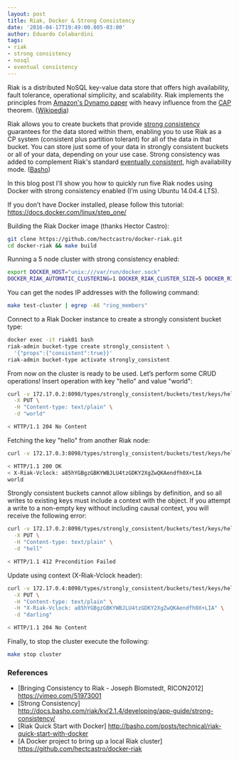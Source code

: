 ```yaml
---
layout: post
title: Riak, Docker & Strong Consistency
date: '2016-04-17T19:49:00.005-03:00'
author: Eduardo Colabardini
tags: 
- riak
- strong consistency
- nosql
- eventual consistency
---
```


Riak is a distributed NoSQL key-value data store that offers high availability, fault tolerance, operational simplicity, and scalability. Riak implements the principles from [Amazon's Dynamo paper](http://www.allthingsdistributed.com/files/amazon-dynamo-sosp2007.pdf) with heavy influence from the [CAP](https://en.wikipedia.org/wiki/CAP_Theorem) theorem. ([Wikipedia](https://en.wikipedia.org/wiki/Riak))

Riak allows you to create buckets that provide [strong consistency](http://docs.basho.com/riak/kv/2.1.4/developing/app-guide/strong-consistency/) guarantees for the data stored within them, enabling you to use Riak as a CP system (consistent plus partition tolerant) for all of the data in that bucket. You can store just some of your data in strongly consistent buckets or all of your data, depending on your use case. Strong consistency was added to complement Riak's standard [eventually consistent](https://en.wikipedia.org/wiki/Eventual_consistency), high availability mode. ([Basho](http://docs.basho.com/riak/kv/2.1.4/developing/app-guide/strong-consistency/))

In this blog post I’ll show you how to quickly run five Riak nodes using Docker with strong consistency enabled (I’m using Ubuntu 14.04.4 LTS).

If you don’t have Docker installed, please follow this tutorial: https://docs.docker.com/linux/step_one/

Building the Riak Docker image (thanks Hector Castro):
```bash
git clone https://github.com/hectcastro/docker-riak.git
cd docker-riak && make build
```
Running a 5 node cluster with strong consistency enabled:
```bash
export DOCKER_HOST="unix:///var/run/docker.sock"
DOCKER_RIAK_AUTOMATIC_CLUSTERING=1 DOCKER_RIAK_CLUSTER_SIZE=5 DOCKER_RIAK_STRONG_CONSISTENCY=on make start-cluster
```
You can get the nodes IP addresses with the following command:
```bash
make test-cluster | egrep -A6 "ring_members"
```
Connect to a Riak Docker instance to create a strongly consistent bucket type:
```bash
docker exec -it riak01 bash
riak-admin bucket-type create strongly_consistent \ 
  '{"props":{"consistent":true}}'
riak-admin bucket-type activate strongly_consistent
```
From now on the cluster is ready to be used. Let’s perform some CRUD operations!
Insert operation with key "hello" and value "world":
```bash
curl -v 172.17.0.2:8098/types/strongly_consistent/buckets/test/keys/hello \
  -X PUT \
  -H "Content-type: text/plain" \
  -d "world"

< HTTP/1.1 204 No Content
```
Fetching the key "hello" from another Riak node: 
```bash
curl -v 172.17.0.3:8098/types/strongly_consistent/buckets/test/keys/hello

< HTTP/1.1 200 OK 
< X-Riak-Vclock: a85hYGBgzGBKYWBJLU4tzGDKY2XgZwQKAendfh0X+LIA
world
```
Strongly consistent buckets cannot allow siblings by definition, and so all writes to existing keys must include a context with the object. If you attempt a write to a non-empty key without including causal context, you will receive the following error: 
```bash
curl -v 172.17.0.2:8098/types/strongly_consistent/buckets/test/keys/hello \
  -X PUT \
  -H "Content-type: text/plain" \
  -d "hell"

< HTTP/1.1 412 Precondition Failed 
```
Update using context (X-Riak-Vclock header):
```bash
curl -v 172.17.0.4:8098/types/strongly_consistent/buckets/test/keys/hello \
  -X PUT \
  -H "Content-type: text/plain" \
  -H "X-Riak-Vclock: a85hYGBgzGBKYWBJLU4tzGDKY2XgZwQKAendfh0X+LIA" \
  -d "darling"

< HTTP/1.1 204 No Content
```
Finally, to stop the cluster execute the following:
```bash
make stop cluster
```
### References
* [Bringing Consistency to Riak - Joseph Blomstedt, RICON2012] https://vimeo.com/51973001
* [Strong Consistency] http://docs.basho.com/riak/kv/2.1.4/developing/app-guide/strong-consistency/
* [Riak Quick Start with Docker] http://basho.com/posts/technical/riak-quick-start-with-docker
* [A Docker project to bring up a local Riak cluster] https://github.com/hectcastro/docker-riak

